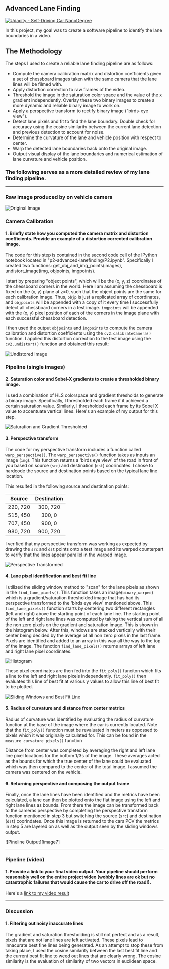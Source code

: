 ## Advanced Lane Finding
[![Udacity - Self-Driving Car NanoDegree](https://s3.amazonaws.com/udacity-sdc/github/shield-carnd.svg)](http://www.udacity.com/drive)


In this project, my goal was to create a software pipeline to identify the lane boundaries in a video.


The Methodology
---

The steps I used to create a reliable lane finding pipeline are as follows:

* Compute the camera calibration matrix and distortion coefficients given a set of chessboard images taken with the same camera that the lane lines will be filmed with.
* Apply distortion correction to raw frames of the video.
* Threshold the image in the saturation color space and the value of the x gradient independently. Overlay these two binary images to create a more dynamic and reliable binary image to work on.
* Apply a perspective transform to rectify binary image ("birds-eye view").
* Detect lane pixels and fit to find the lane boundary. Double check for accuracy using the cosine similarity between the current lane detection and previous detection to account for noise.
* Determine the curvature of the lane and vehicle position with respect to center.
* Warp the detected lane boundaries back onto the original image.
* Output visual display of the lane boundaries and numerical estimation of lane curvature and vehicle position.

[//]: # (Image References)

[image1]: ./output_images/original.jpg "Original"
[image2]: ./output_images/undistorted.jpg "Camera Distortion Correction"
[image3]: ./output_images/perspective_transform.jpg "Perspective Transform"
[image4]: ./output_images/gradient-threshold.jpg "Gradient Threshold"
[image5]: ./output_images/histogram.jpg "Histogram"
[image6]: ./output_images/find_pixels.jpg "Sliding Windows"
[image6]: ./output_images/pipeline-output.jpg "Pipeline Output"
[video1]: ./output_videos/project_video_output.mp4 "Final Video"


### The following serves as a more detailed review of my lane finding pipeline.   
---
### Raw image produced by on vehicle camera
![Original Image][image1]

### Camera Calibration

#### 1. Briefly state how you computed the camera matrix and distortion coefficients. Provide an example of a distortion corrected calibration image.

The code for this step is contained in the second code cell of the IPython notebook located in "p2-advanced-lanefinding/P2.ipynb". Specifically I created two functions: get_obj_and_img_points(images), undistort_image(img, objpoints, imgpoints).

I start by preparing "object points", which will be the (x, y, z) coordinates of the chessboard corners in the world. Here I am assuming the chessboard is fixed on the (x, y) plane at z=0, such that the object points are the same for each calibration image.  Thus, `objp` is just a replicated array of coordinates, and `objpoints` will be appended with a copy of it every time I successfully detect all chessboard corners in a test image.  `imgpoints` will be appended with the (x, y) pixel position of each of the corners in the image plane with each successful chessboard detection.  

I then used the output `objpoints` and `imgpoints` to compute the camera calibration and distortion coefficients using the `cv2.calibrateCamera()` function.  I applied this distortion correction to the test image using the `cv2.undistort()` function and obtained this result: 

![Undistored Image][image2]

### Pipeline (single images)

#### 2. Saturation color and Sobel-X gradients to create a thresholded binary image.  
I used a combination of HLS colorspace and gradient thresholds to generate a binary image. Specifically, I thresholded each frame if it achieved a certain saturation value. Similarly, I thresholded each frame by its Sobel X value to accentuate vertical lines. Here's an example of my output for this step. 

![Saturation and Gradient Thresholded][image4]

#### 3. Perspective transform

The code for my perspective transform includes a function called `warp_perspective()`.  The `warp_perspective()` function takes as inputs an image (`img`). This function returns a 'birds eye view' of the road in front of you based on source (`src`) and destination (`dst`) coorindates. I chose to hardcode the source and destination points based on the typical lane line location.

This resulted in the following source and destination points:

| Source        | Destination   | 
|:-------------:|:-------------:| 
| 220, 720      | 300, 720      | 
| 515, 450      | 300, 0        |
| 707, 450      | 900, 0        |
| 980, 720      | 900, 720      |

I verified that my perspective transform was working as expected by drawing the `src` and `dst` points onto a test image and its warped counterpart to verify that the lines appear parallel in the warped image.

![Perspective Transformed][image3]

#### 4. Lane pixel identification and best fit line

I utilized the sliding window method to "scan" for the lane pixels as shown in the `find_lane_pixels()`. This function takes an image(`binary_warped`) which is a gradient/saturation thresholded image that has had its perspective transformed to the 'birds eye view' mentioned above. This `find_lane_pixels()` function starts by centering two different rectangles (left and right) above the starting point of each lane line. The starting point of the left and right lane lines was computed by taking the vertical sum of all the non zero pixels on the gradient and saturation image. This is shown in the histogram below. After this, windows are stacked vertically with their center being decided by the average of all non zero pixels in the last frame. Pixels are identified and added to an array in this way all the way to the top of the image. The function `find_lane_pixels()` returns arrays of left lane and right lane pixel coordinates.

![Histogram][image5]

These pixel coordinates are then fed into the `fit_poly()` funciton which fits a line to the left and right lane pixels independently. `fit_poly()` then evaluates this line of best fit at various y values to allow this line of best fit to be plotted.

![Sliding Windows and Best Fit Line][image6]

#### 5. Radius of curvature and distance from center metrics

Radius of curvature was identified by evaluating the radius of curvature function at the base of the image where the car is currently located. Note that the `fit_poly()` function must be revaluated in meters as oppossed to pixels which it was originally calculated for. This can be found in the `measure_curvature_pixels()` function 

Distance from center was completed by averaging the right and left lane line pixel locations for the bottom 1/3s of the image. These averages acted as the bounds for which the true center of the lane could be evaluated which was then compared to the center of the total image. I assumed the camera was centered on the vehicle. 



#### 6. Returning perspective and composing the output frame

Finally, once the lane lines have been identified and the metrics have been calculated, a lane can then be plotted onto the flat image using the left and right lane lines as bounds. From there the image can be transformed back to the cameras perspective by completing the perspective transform function mentioned in step 3 but switching the source (`src`) and destination (`dst`) coorindates. Once this image is returned to the cars POV the metrics in step 5 are layered on as well as the output seen by the sliding windows output.

![Pineline Output][image7]

---

### Pipeline (video)

#### 1. Provide a link to your final video output.  Your pipeline should perform reasonably well on the entire project video (wobbly lines are ok but no catastrophic failures that would cause the car to drive off the road!).

Here's a [link to my video result](video1)

---

### Discussion

#### 1. Filtering out noisy inaccurate lines

The gradient and saturation thresholding is still not perfect and as a result, pixels that are not lane lines are left activated. These pixels lead to innacurate best fine lines being generated. As an attempt to stop these from taking place, I used the cosine similarity between the last best fit line and the current best fit line to weed out lines that are clearly wrong. The cosine similarity is the evaluation of similarity of two vectors in euclidean space.



